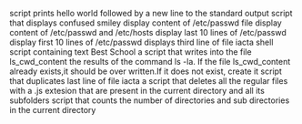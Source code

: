 script prints hello world followed by a new line to the standard output
script that displays confused smiley
display content of /etc/passwd file
display content of /etc/passwd and /etc/hosts
display last 10 lines of /etc/passwd
display first 10 lines of /etc/passwd
displays third line of file iacta
shell script containing text Best School
a script that writes into the file ls_cwd_content the results of the command ls -la. If the file ls_cwd_content already exists,it should be over written.If it does not exist, create it
script that duplicates last line of file iacta
a script that deletes all the regular files with a .js extesion that are present in the current directory and all its subfolders
script that counts the number of directories and sub directories in the current directory
